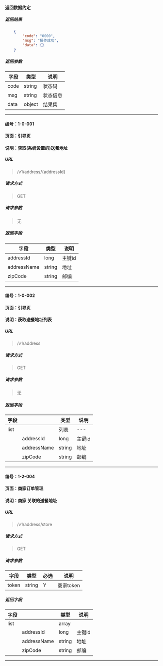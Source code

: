 #### 返回数据约定
##### 返回结果
```json
    {
        "code": "0000",
        "msg": "操作成功",
        "data": {}
    }
```
##### 返回参数
字段 |  类型  | 说明
---  | ---    | ---
code | string | 状态码
msg  | string | 状态信息
data | object | 结果集
-----------

#### 编号：1-0-001
#### 页面：引导页
#### 说明：获取(系统设置的)送餐地址

##### URL
> /v1/address/{addressId}

##### 请求方式
> GET
##### 请求参数
> 无

##### 返回字段
字段        | 类型   | 说明
---         | ---    | ---
addressId   | long   | 主键id
addressName | string | 地址
zipCode     | string | 邮编
-----------

#### 编号：1-0-002
#### 页面：引导页
#### 说明：获取送餐地址列表

##### URL
> /v1/address

##### 请求方式
> GET
##### 请求参数
> 无

##### 返回字段
字段 |             | 类型 | 说明 |
---  | ---         | ---  | ---
list |             | 列表 | ---
|    | addressId   | long   | 主键id
|    | addressName | string | 地址
|    | zipCode     | string | 邮编
-----------

#### 编号：1-2-004
#### 页面：商家订单管理
#### 说明：商家  关联的送餐地址

##### URL
> /v1/address/store

##### 请求方式
> GET

##### 请求参数
字段          | 类型   | 必选 | 说明
---           | ---    | ---  | ---
token         | string | Y    | 商家token

##### 返回字段
字段  |             | 类型    | 说明
---   | ---         | ---     | ---
 list |             | array   | 
|     | addressId   | long    | 主键id
|     | addressName | string  | 地址
|     | zipCode     | string  | 邮编
-----------






